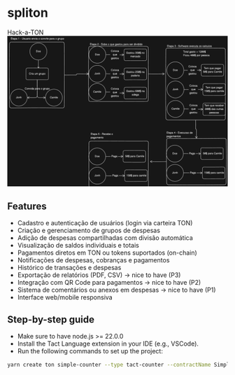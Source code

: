 # spliton 
Hack-a-TON 
<img src="./clientRoadMap.png"> </img>

## Features

- Cadastro e autenticação de usuários (login via carteira TON)
- Criação e gerenciamento de grupos de despesas
- Adição de despesas compartilhadas com divisão automática
- Visualização de saldos individuais e totais
- Pagamentos diretos em TON ou tokens suportados (on-chain)
- Notificações de despesas, cobranças e pagamentos
- Histórico de transações e despesas
- Exportação de relatórios (PDF, CSV) -> nice to have (P3)
- Integração com QR Code para pagamentos -> nice to have (P2)
- Sistema de comentários ou anexos em despesas -> nice to have (P1)
- Interface web/mobile responsiva

## Step-by-step guide

- Make sure to have node.js >= 22.0.0
- Install the Tact Language extension in your IDE (e.g., VSCode).
- Run the following commands to set up the project:

```bash
yarn create ton simple-counter --type tact-counter --contractName SimpleCounter
```